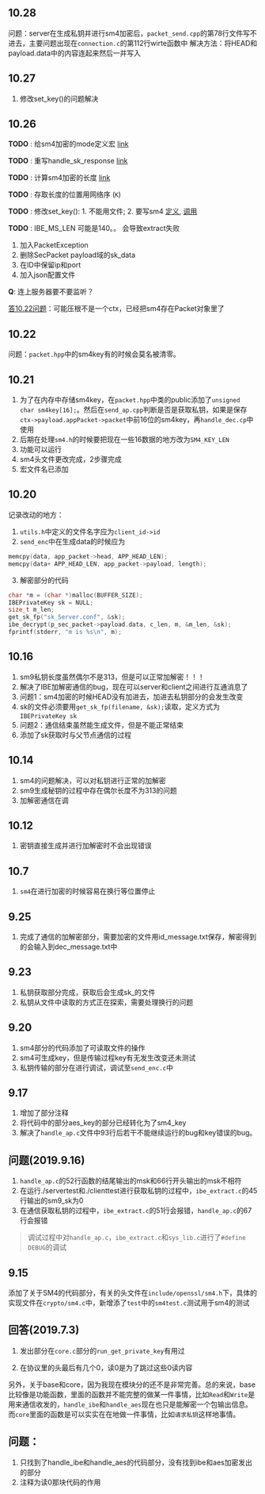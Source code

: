 ## 10.28
问题：server在生成私钥并进行sm4加密后，`packet_send.cpp`的第78行文件写不进去，主要问题出现在`connection.c`的第112行wirte函数中
解决方法：将HEAD和payload.data中的内容连起来然后一并写入

## 10.27
1. 修改set_key()的问题解决

## 10.26

**TODO** : 给sm4加密的mode定义宏 [link](src/packet/send_enc.cpp#L108)

**TODO** : 重写handle_sk_response [link](src/packet/handle_ap.cpp#L161)

**TODO** : 计算sm4加密的长度 [link](src/packet/send_enc.cpp#L120)

**TODO** : 存取长度的位置用网络序 (`K`)

**TODO** : 修改set_key(): 1. 不能用文件; 2. 要写sm4  [定义](./src/crypto/sm4.c#L347), [调用](./src/user/core.cpp#L91)

**TODO** : IBE_MS_LEN 可能是140。。 会导致extract失败

1. 加入PacketException 
2. 删除SecPacket payload域的sk_data 
3. 在ID中保留ip和port 
4. 加入json配置文件 

**Q**: 连上服务器要不要监听？

[答10.22问题](#10.22)：可能压根不是一个ctx，已经把sm4存在Packet对象里了

## 10.22
问题：`packet.hpp`中的sm4key有的时候会莫名被清零。

## 10.21
1. 为了在内存中存储sm4key，在`packet.hpp`中类的public添加了`unsigned char sm4key[16];`。然后在`send_ap.cpp`判断是否是获取私钥，如果是保存`ctx->payload.appPacket->packet`中前16位的sm4key，再`handle_dec.cp`中使用
2. 后期在处理`sm4.h`的时候要把现在一些16数据的地方改为`SM4_KEY_LEN`
3. 功能可以运行
4. sm4头文件更改完成，2步骤完成
5. 宏文件名已添加

## 10.20
记录改动的地方：
1. `utils.h`中定义的文件名字应为`client_id->id`
2. `send_enc`中在生成data的时候应为
```c
memcpy(data, app_packet->head, APP_HEAD_LEN);
memcpy(data+ APP_HEAD_LEN, app_packet->payload, length); 
```
3. 解密部分的代码
```c
char *m = (char *)malloc(BUFFER_SIZE);
IBEPrivateKey sk = NULL;
size_t m_len;
get_sk_fp("sk_Server.conf", &sk);
ibe_decrypt(p_sec_packet->payload.data, c_len, m, &m_len, &sk);
fprintf(stderr, "m is %s\n", m);
```

## 10.16
1. sm9私钥长度虽然偶尔不是313，但是可以正常加解密！！！
2. 解决了IBE加解密通信的bug，现在可以server和client之间进行互通消息了
3. 问题1：sm4加密的时候HEAD没有加进去，加进去私钥部分的会发生改变
4. sk的文件必须要用`get_sk_fp(filename, &sk);`读取，定义方式为`IBEPrivateKey sk`
5. 问题2：通信结束虽然能生成文件，但是不能正常结束
6. 添加了sk获取时与父节点通信的过程

## 10.14
1. sm4的问题解决，可以对私钥进行正常的加解密
2. sm9生成秘钥的过程中存在偶尔长度不为313的问题
3. 加解密通信在调

## 10.12
1. 密钥直接生成并进行加解密时不会出现错误

## 10.7
1. `sm4`在进行加密的时候容易在换行等位置停止
   
## 9.25
1. 完成了通信的加解密部分，需要加密的文件用id_message.txt保存，解密得到的会输入到dec_message.txt中

## 9.23
1. 私钥获取部分完成，获取后会生成sk_的文件
2. 私钥从文件中读取的方式正在探索，需要处理换行的问题

## 9.20
1. sm4部分的代码添加了可读取文件的操作
2. sm4可生成key，但是传输过程key有无发生改变还未测试
3. 私钥传输的部分在进行调试，调试至`send_enc.c`中

## 9.17
1. 增加了部分注释
2. 将代码中的部分aes_key的部分已经转化为了sm4_key
3. 解决了`handle_ap.c`文件中93行后若干不能继续运行的bug和key错误的bug。

## 问题(2019.9.16)
1. `handle_ap.c`的52行函数的结尾输出的msk和66行开头输出的msk不相符
2. 在运行./servertest和./clienttest进行获取私钥的过程中，`ibe_extract.c`的45行输出的sm9_sk为0
3. 在通信获取私钥的过程中，`ibe_extract.c`的51行会报错，`handle_ap.c`的67行会报错
> 调试过程中对`handle_ap.c`，`ibe_extract.c`和`sys_lib.c`进行了`#define DEBUG`的调试

## 9.15
添加了关于SM4的代码部分，有关的头文件在`include/openssl/sm4.h`下，具体的实现文件在`crypto/sm4.c`中，新增添了`test`中的`sm4test.c`测试用于sm4的测试

## 回答(2019.7.3)

1. 发出部分在`core.c`部分的`run_get_private_key`有用过 

2. 在协议里的头最后有几个0，读0是为了跳过这些0读内容 

另外，关于base和core，因为我现在模块分的还不是非常完善。总的来说，base比较像是功能函数，里面的函数并不能完整的做某一件事情，比如`Read`和`Write`是用来通信收发的，`handle_ibe`和`handle_aes`现在也只是能解密一个包输出信息。而`core`里面的函数是可以实实在在地做一件事情，比如`请求私钥`这样地事情。

## 问题：
1. 只找到了handle_ibe和handle_aes的代码部分，没有找到ibe和aes加密发出的部分
2. 注释为读0那块代码的作用
    
